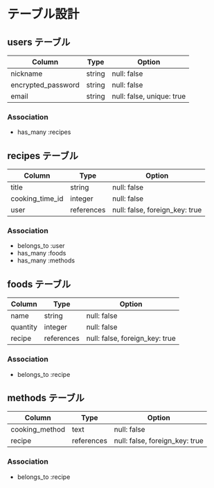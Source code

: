 # テーブル設計

## users テーブル

| Column             | Type   | Option                    |
| ------------------ | ------ | ------------------------- |
| nickname           | string | null: false               |
| encrypted_password | string | null: false               |
| email              | string | null: false, unique: true |

### Association

- has_many :recipes


## recipes テーブル

| Column          | Type       | Option                         |
| --------------- | ---------- | ------------------------------ |
| title           | string     | null: false                    |
| cooking_time_id | integer    | null: false                    |
| user            | references | null: false, foreign_key: true |


### Association

- belongs_to :user
- has_many :foods
- has_many :methods


## foods テーブル

| Column   | Type       | Option                         |
| -------- | ---------- | ------------------------------ |
| name     | string     | null: false                    |
| quantity | integer    | null: false                    |
| recipe   | references | null: false, foreign_key: true |


### Association

- belongs_to :recipe


## methods テーブル

| Column          | Type       | Option                         |
| --------------- | ---------- | ------------------------------ |
| cooking_method  | text       | null: false                    |
| recipe          | references | null: false, foreign_key: true |


### Association

- belongs_to :recipe
